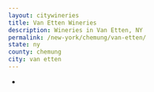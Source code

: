 ```yaml
---
layout: citywineries
title: Van Etten Wineries
description: Wineries in Van Etten, NY
permalink: /new-york/chemung/van-etten/
state: ny
county: chemung
city: van etten
---
```

-

